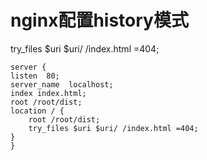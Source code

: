 # nginx配置history模式

try_files $uri $uri/ /index.html =404;

```
server {
listen  80;
server_name  localhost;
index index.html;
root /root/dist;
location / {
    root /root/dist;
    try_files $uri $uri/ /index.html =404;
}
}
```